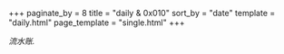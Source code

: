 +++
paginate_by = 8
title = "daily & 0x010"
sort_by = "date"
template = "daily.html"
page_template = "single.html"
+++


*流水账.*
